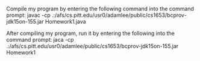 Compile my program by entering the following command into the command prompt:
javac -cp .:/afs/cs.pitt.edu/usr0/adamlee/public/cs1653/bcprov-jdk15on-155.jar Homework1.java

After compiling my program, run it by entering the following into the command prompt:
jaca -cp .:/afs/cs.pitt.edu/usr0/adamlee/public/cs1653/bcprov-jdk15on-155.jar Homework1